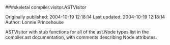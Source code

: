###skeletal compiler.visitor.ASTVisitor

Originally published: 2004-10-19 12:18:14
Last updated: 2004-10-19 12:18:14
Author: Lonnie Princehouse

ASTVisitor with stub functions for all of the ast.Node types list in the compiler.ast documentation, with comments describing Node attributes.